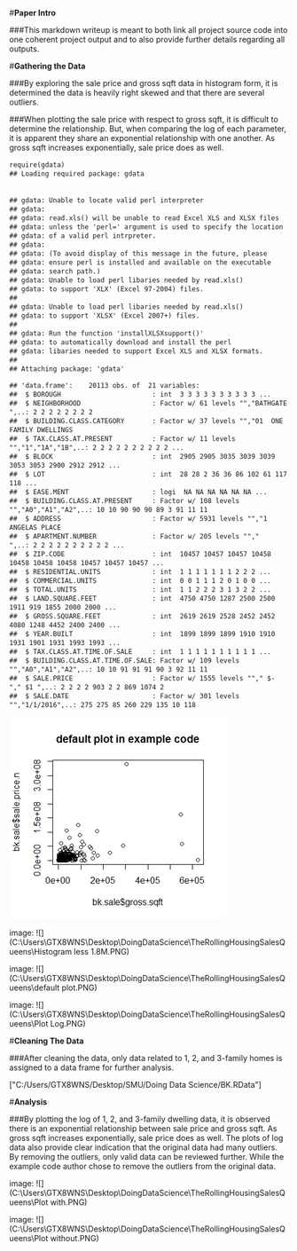
#**Paper Intro**

###This markdown writeup is meant to both link all project source code into one coherent project output and to also provide further details regarding all outputs.

#**Gathering the Data**

###By exploring the sale price and gross sqft data in histogram form, it is determined the data is heavily right skewed and that there are several outliers.

###When plotting the sale price with respect to gross sqft, it is difficult to determine the relationship. But, when comparing the log of each parameter, it is apparent they share an exponential relationship with one another. As gross sqft increases exponentially, sale price does as well.




```{r}
require(gdata)
## Loading required package: gdata


## gdata: Unable to locate valid perl interpreter
## gdata: 
## gdata: read.xls() will be unable to read Excel XLS and XLSX files
## gdata: unless the 'perl=' argument is used to specify the location
## gdata: of a valid perl intrpreter.
## gdata: 
## gdata: (To avoid display of this message in the future, please
## gdata: ensure perl is installed and available on the executable
## gdata: search path.)
## gdata: Unable to load perl libaries needed by read.xls()
## gdata: to support 'XLX' (Excel 97-2004) files.
## 
## gdata: Unable to load perl libaries needed by read.xls()
## gdata: to support 'XLSX' (Excel 2007+) files.
## 
## gdata: Run the function 'installXLSXsupport()'
## gdata: to automatically download and install the perl
## gdata: libaries needed to support Excel XLS and XLSX formats.
## 
## Attaching package: 'gdata'
```

```{r}
## 'data.frame':    20113 obs. of  21 variables:
##  $ BOROUGH                       : int  3 3 3 3 3 3 3 3 3 3 ...
##  $ NEIGHBORHOOD                  : Factor w/ 61 levels "","BATHGATE                 ",..: 2 2 2 2 2 2 2 2 
##  $ BUILDING.CLASS.CATEGORY       : Factor w/ 37 levels "","01  ONE FAMILY DWELLINGS                    
##  $ TAX.CLASS.AT.PRESENT          : Factor w/ 11 levels "","1","1A","1B",..: 2 2 2 2 2 2 2 2 2 2 ...
##  $ BLOCK                         : int  2905 2905 3035 3039 3039 3053 3053 2900 2912 2912 ...
##  $ LOT                           : int  28 28 2 36 36 86 102 61 117 118 ...
##  $ EASE.MENT                     : logi  NA NA NA NA NA NA ...
##  $ BUILDING.CLASS.AT.PRESENT     : Factor w/ 108 levels "","A0","A1","A2",..: 10 10 90 90 90 89 3 91 11 11 
##  $ ADDRESS                       : Factor w/ 5931 levels "","1 ANGELAS PLACE                          
##  $ APARTMENT.NUMBER              : Factor w/ 205 levels "","            ",..: 2 2 2 2 2 2 2 2 2 2 ...
##  $ ZIP.CODE                      : int  10457 10457 10457 10458 10458 10458 10458 10457 10457 10457 ...
##  $ RESIDENTIAL.UNITS             : int  1 1 1 1 1 1 1 2 2 2 ...
##  $ COMMERCIAL.UNITS              : int  0 0 1 1 1 2 0 1 0 0 ...
##  $ TOTAL.UNITS                   : int  1 1 2 2 2 3 1 3 2 2 ...
##  $ LAND.SQUARE.FEET              : int  4750 4750 1287 2500 2500 1911 919 1855 2000 2000 ...
##  $ GROSS.SQUARE.FEET             : int  2619 2619 2528 2452 2452 4080 1248 4452 2400 2400 ...
##  $ YEAR.BUILT                    : int  1899 1899 1899 1910 1910 1931 1901 1931 1993 1993 ...
##  $ TAX.CLASS.AT.TIME.OF.SALE     : int  1 1 1 1 1 1 1 1 1 1 ...
##  $ BUILDING.CLASS.AT.TIME.OF.SALE: Factor w/ 109 levels "","A0","A1","A2",..: 10 10 91 91 91 90 3 92 11 11 
##  $ SALE.PRICE                    : Factor w/ 1555 levels ""," $-   "," $1 ",..: 2 2 2 2 903 2 2 869 1074 2 
##  $ SALE.DATE                     : Factor w/ 301 levels "","1/1/2016",..: 275 275 85 260 229 135 10 118 

```


![](Pictures/Default_Plot.png)<!-- -->

image: ![](C:\Users\GTX8WNS\Desktop\DoingDataScience\TheRollingHousingSalesQueens\Histogram less 1.8M.PNG)


image: ![](C:\Users\GTX8WNS\Desktop\DoingDataScience\TheRollingHousingSalesQueens\default plot.PNG)


image: ![](C:\Users\GTX8WNS\Desktop\DoingDataScience\TheRollingHousingSalesQueens\Plot Log.PNG)

#**Cleaning The Data** 

###After cleaning the data, only data related to 1, 2, and 3-family homes is assigned to a data frame for further analysis.

 ["C:/Users/GTX8WNS/Desktop/SMU/Doing Data Science/BK.RData"]

#**Analysis**

###By plotting the log of 1, 2, and 3-family dwelling data, it is observed there is an exponential relationship between sale price and gross sqft. As gross sqft increases exponentially, sale price does as well. The plots of log data also provide clear indication that the original data had many outliers. By removing the outliers, only valid data can be reviewed further. While the example code author chose to remove the outliers from the original data.

image: ![](C:\Users\GTX8WNS\Desktop\DoingDataScience\TheRollingHousingSalesQueens\Plot with.PNG)


image: ![](C:\Users\GTX8WNS\Desktop\DoingDataScience\TheRollingHousingSalesQueens\Plot without.PNG)






